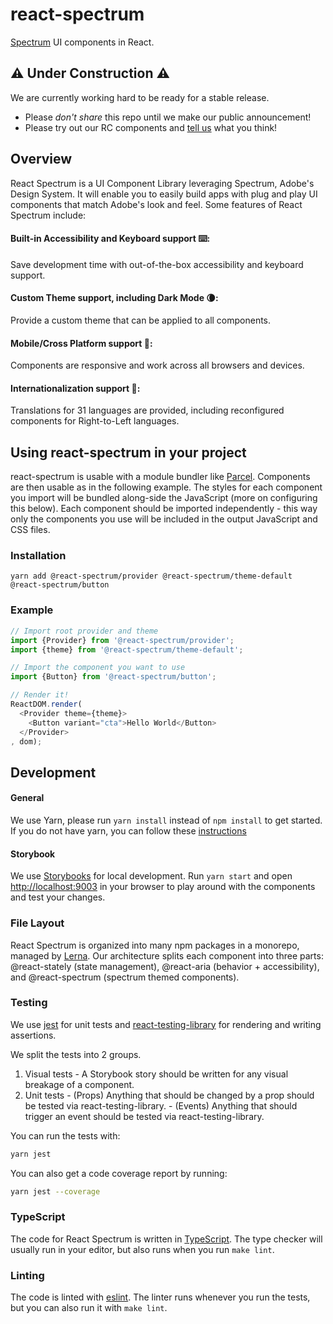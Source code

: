 #  react-spectrum
[Spectrum](http://spectrum.adobe.com) UI components in React.

## ⚠️ Under Construction  ⚠️
We are currently working hard to be ready for a stable release.

  - Please *don't share* this repo until we make our public announcement!
  - Please try out our RC components and [tell us](https://github.com/adobe-private/react-spectrum-v3/issues/new/choose) what you think!

## Overview ##
React Spectrum is a UI Component Library leveraging Spectrum, Adobe's Design System. It will enable you to easily build apps with plug and play UI components that match Adobe's look and feel. Some features of React Spectrum include: 

#### Built-in Accessibility and Keyboard support ⌨️:
Save development time with out-of-the-box accessibility and keyboard support. 

#### Custom Theme support, including Dark Mode 🌘:
Provide a custom theme that can be applied to all components. 

#### Mobile/Cross Platform support 📱:
Components are responsive and work across all browsers and devices. 

#### Internationalization support 💬:
Translations for 31 languages are provided, including reconfigured components for Right-to-Left languages. 

## Using react-spectrum in your project

react-spectrum is usable with a module bundler like [Parcel](https://parceljs.org).
Components are then usable as in the following example. The styles for each component you import will be bundled
along-side the JavaScript (more on configuring this below). Each component should be imported independently -
this way only the components you use will be included in the output JavaScript and CSS files.

### Installation

```
yarn add @react-spectrum/provider @react-spectrum/theme-default @react-spectrum/button
```

### Example

```javascript
// Import root provider and theme
import {Provider} from '@react-spectrum/provider';
import {theme} from '@react-spectrum/theme-default';

// Import the component you want to use
import {Button} from '@react-spectrum/button';

// Render it!
ReactDOM.render(
  <Provider theme={theme}>
    <Button variant="cta">Hello World</Button>
  </Provider>
, dom);
```

## Development

#### General
We use Yarn, please run `yarn install` instead of `npm install` to get started. If you do not have yarn, you can follow these [instructions](https://yarnpkg.com/lang/en/docs/install/#mac-stable)

#### Storybook
We use [Storybooks](https://storybooks.js.org) for local development. Run `yarn start` and open [http://localhost:9003](http://localhost:9003) in your browser to play around with the components and test your changes.

### File Layout

React Spectrum is organized into many npm packages in a monorepo, managed by [Lerna](http://lerna.js.org). Our architecture splits each component into three parts: @react-stately (state management), @react-aria (behavior + accessibility), and @react-spectrum (spectrum themed components).

### Testing

We use [jest](https://jestjs.io/) for unit tests and [react-testing-library](https://testing-library.com/docs/react-testing-library/intro) for rendering and writing assertions.

We split the tests into 2 groups.
  1. Visual tests
    - A Storybook story should be written for any visual breakage of a component.
  2. Unit tests
    - (Props) Anything that should be changed by a prop should be tested via react-testing-library.
    - (Events) Anything that should trigger an event should be tested via react-testing-library.

You can run the tests with:

```bash
yarn jest
```

You can also get a code coverage report by running:

```bash
yarn jest --coverage
```

### TypeScript

The code for React Spectrum is written in [TypeScript](https://www.typescriptlang.org/). The type checker will usually run in your editor, but also runs when you run `make lint`.

### Linting

The code is linted with [eslint](https://eslint.org/). The linter runs whenever you run the tests, but you can also run it with `make lint`.
